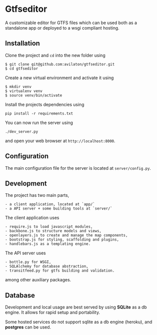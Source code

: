 Gtfseditor
==========

A customizable editor for GTFS files which can be used both as a standalone app 
or deployed to a wsgi compliant hosting.

Installation
------------
Clone the project and `cd` into the new folder using
```
$ git clone git@github.com:avilaton/gtfseditor.git
$ cd gtfseditor
```

Create a new virtual environment and activate it using

```
$ mkdir venv
$ virtualenv venv
$ source venv/bin/activate
```

Install the projects dependencies using

```
pip install -r requirements.txt
```

You can now run the server using

	./dev_server.py

and open your web browser at `http://localhost:8000`.

Configuration
-------------
The main configuration file for the server is located at `server/config.py`.

Development
-----------

The project has two main parts,

	- a client application, located at `app/`
	- a API server + some building tools at `server/`

The client application uses

	- require.js to load javascript modules,
	- backbone.js to structure models and views,
	- openlayers.js to create and manage the map components,
	- bootstrap.js for styling, scaffolding and plugins,
	- handlebars.js as a templating engine.

The API server uses

	- bottle.py for WSGI,
	- SQLAlchemy for database abstraction,
	- transitfeed.py for gtfs building and validation.

among other auxiliary packages.

Database
--------

Development and local usage are best served by using **SQLite** as a db engine. It 
allows for rapid setup and portability. 

Some hosted services do not support sqlite as a db engine (heroku), and 
**postgres** can be used.

